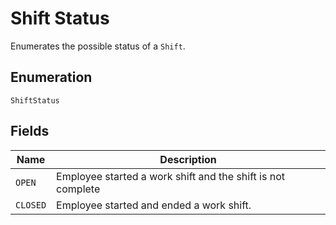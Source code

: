 
# Shift Status

Enumerates the possible status of a `Shift`.

## Enumeration

`ShiftStatus`

## Fields

| Name | Description |
|  --- | --- |
| `OPEN` | Employee started a work shift and the shift is not complete |
| `CLOSED` | Employee started and ended a work shift. |

